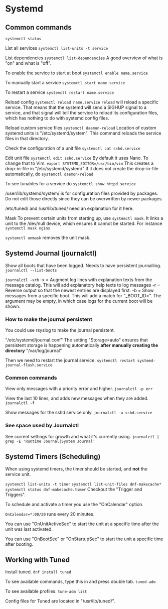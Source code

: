 # Systemd

## Common commands

``systemctl status``

List all services
``systemctl list-units -t service``

List dependencies
``systemctl list-dependencies``
A good overview of what is "on" and what is "off". 

To enable the service to start at boot
``systemctl enable name.service``

To manually start a service
``systemctl start name.service``

To restart a service
``systemctl restart name.service``

Reload config
``systemctl reload name.service``
`reload` will reload a specific service. That means that the systemd will send a SIGHUP signal to a service, and that signal will tell the service to reload its configuration files, which has nothing to do with systemd config files.

Reload custom service files
``systemctl daemon-reload``
Location of custom systemd units is "/etc/systemd/system". This command reloads the service files in that directory.

Check the configuration of a unit file
``systemctl cat sshd.service``

Edit unit file
``systemctl edit sshd.service``
By default it uses Nano. To change that to Vim.
``export SYSTEMD_EDITOR=/usr/bin/vim``
This creates a drop-in-file in "/etc/systemd/system/"
If it does not create the drop-in-file automatically, do ``systemctl daemon-reload``

To see tunables for a service do ``systemctl show httpd.service``

/user/lib/systemd/system/ is for configuration files provided by packages.
Do not edit those directly since they can be overwritten by newer packages.

/etc/tuned/ and /usr/lib/tuned/ need an explanation for it here.

Mask
To prevent certain units from starting up, use ``systemctl mask``. It links a unit to the /dev/null device, which ensures it cannot be started. For instance ``systemctl mask nginx``

``systemctl unmask`` removes the unit mask.

## Systemd Journal (journalctl)

Show all boots that have been logged. Needs to have persistent journalling.
``journalctl --list-boots``

``journalctl -xrb``
-x = Augment log lines with explanation texts from the message catalog. This will add explanatory help texts to log messages
-r = Reverse output so that the newest entries are displayed first.
-b = Show messages from a specific boot. This will add a match for "_BOOT_ID=".
The argument may be empty, in which case logs for the current boot will be shown.

### How to make the journal persistent

You could use rsyslog to make the journal persistent.

"/etc/systemd/journal.conf"
The setting "Storage=auto" ensures that persistent storage is happening automatically **after manually creating the directory** "/var/log/journal"

Then we need to restart the journal service.
``systemctl restart systemd-journal-flush.service``

### Common commands

View only messages with a priority error and higher.
``journalctl -p err``

View the last 10 lines, and adds new messages when they are added.
``journalctl -f``

Show messages for the sshd service only.
``journalctl -u sshd.service``

### See space used by Journalctl

See current settings for growth and what it's currently using.
``journalctl | grep -E 'Runtime Journal|System Journal'``


## Systemd Timers (Scheduling)

When using systemd timers, the timer should be started, and **not** the service unit.

``systemctl list-units -t timer``
``systemctl list-unit-files dnf-makecache*``
``systemctl status dnf-makecache.timer``
Checkout the "Trigger and Triggers".

To schedule and activate a timer you use the "OnCalendar" option.

``OnCalendar=*:00/20`` runs every 20 minutes.

You can use "OnUnitActiveSec" to start the unit at a specific time after the unit was last activated.

You can use "OnBootSec" or "OnStartupSec" to start the unit a specific time after booting.

## Working with Tuned

Install tuned. ``dnf install tuned``

To see available commands, type this in and press double tab. ``tuned-adm`` 

To see available profiles. ``tune-adm list``

Config files for Tuned are located in "/usr/lib/tuned/".







